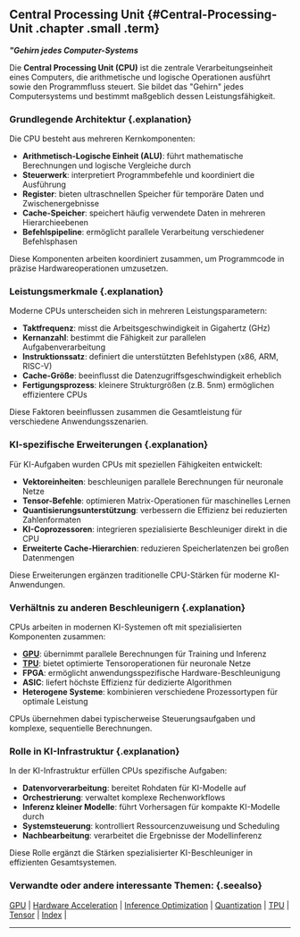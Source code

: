 ## Central Processing Unit {#Central-Processing-Unit .chapter .small .term}

***"Gehirn jedes Computer-Systems***

Die **Central Processing Unit (CPU)** ist die zentrale Verarbeitungseinheit eines Computers, die arithmetische und logische Operationen ausführt sowie den Programmfluss steuert.
Sie bildet das "Gehirn" jedes Computersystems und bestimmt maßgeblich dessen Leistungsfähigkeit.

### Grundlegende Architektur {.explanation}

Die CPU besteht aus mehreren Kernkomponenten:

- **Arithmetisch-Logische Einheit (ALU)**: führt mathematische Berechnungen und logische Vergleiche durch
- **Steuerwerk**: interpretiert Programmbefehle und koordiniert die Ausführung
- **Register**: bieten ultraschnellen Speicher für temporäre Daten und Zwischenergebnisse
- **Cache-Speicher**: speichert häufig verwendete Daten in mehreren Hierarchieebenen
- **Befehlspipeline**: ermöglicht parallele Verarbeitung verschiedener Befehlsphasen

Diese Komponenten arbeiten koordiniert zusammen, um Programmcode in präzise Hardwareoperationen umzusetzen.

### Leistungsmerkmale {.explanation}

Moderne CPUs unterscheiden sich in mehreren Leistungsparametern:

- **Taktfrequenz**: misst die Arbeitsgeschwindigkeit in Gigahertz (GHz)
- **Kernanzahl**: bestimmt die Fähigkeit zur parallelen Aufgabenverarbeitung
- **Instruktionssatz**: definiert die unterstützten Befehlstypen (x86, ARM, RISC-V)
- **Cache-Größe**: beeinflusst die Datenzugriffsgeschwindigkeit erheblich
- **Fertigungsprozess**: kleinere Strukturgrößen (z.B. 5nm) ermöglichen effizientere CPUs

Diese Faktoren beeinflussen zusammen die Gesamtleistung für verschiedene Anwendungsszenarien.

### KI-spezifische Erweiterungen {.explanation}

Für KI-Aufgaben wurden CPUs mit speziellen Fähigkeiten entwickelt:

- **Vektoreinheiten**: beschleunigen parallele Berechnungen für neuronale Netze
- **Tensor-Befehle**: optimieren Matrix-Operationen für maschinelles Lernen
- **Quantisierungsunterstützung**: verbessern die Effizienz bei reduzierten Zahlenformaten
- **KI-Coprozessoren**: integrieren spezialisierte Beschleuniger direkt in die CPU
- **Erweiterte Cache-Hierarchien**: reduzieren Speicherlatenzen bei großen Datenmengen

Diese Erweiterungen ergänzen traditionelle CPU-Stärken für moderne KI-Anwendungen.

### Verhältnis zu anderen Beschleunigern {.explanation}

CPUs arbeiten in modernen KI-Systemen oft mit spezialisierten Komponenten zusammen:

- **[GPU](#GPU)**: übernimmt parallele Berechnungen für Training und Inferenz
- **[TPU](#TPU)**: bietet optimierte Tensoroperationen für neuronale Netze
- **FPGA**: ermöglicht anwendungsspezifische Hardware-Beschleunigung
- **ASIC**: liefert höchste Effizienz für dedizierte Algorithmen
- **Heterogene Systeme**: kombinieren verschiedene Prozessortypen für optimale Leistung

CPUs übernehmen dabei typischerweise Steuerungsaufgaben und komplexe, sequentielle Berechnungen.

### Rolle in KI-Infrastruktur {.explanation}

In der KI-Infrastruktur erfüllen CPUs spezifische Aufgaben:

- **Datenvorverarbeitung**: bereitet Rohdaten für KI-Modelle auf
- **Orchestrierung**: verwaltet komplexe Rechenworkflows
- **Inferenz kleiner Modelle**: führt Vorhersagen für kompakte KI-Modelle durch
- **Systemsteuerung**: kontrolliert Ressourcenzuweisung und Scheduling
- **Nachbearbeitung**: verarbeitet die Ergebnisse der Modellinferenz

Diese Rolle ergänzt die Stärken spezialisierter KI-Beschleuniger in effizienten Gesamtsystemen.

### Verwandte oder andere interessante Themen: {.seealso}

[GPU](#GPU) |
[Hardware Acceleration](#Hardware-Acceleration) |
[Inference Optimization](#Inference-Optimization) |
[Quantization](#Quantization) |
[TPU](#TPU) |
[Tensor](#Tensor) |
[Index](#Index) |

----



